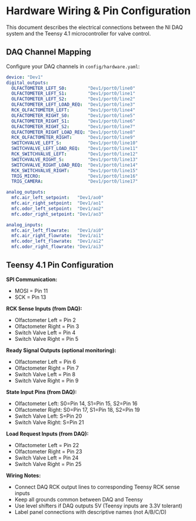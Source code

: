 # Hardware Wiring & Pin Configuration

This document describes the electrical connections between the NI DAQ system and the Teensy 4.1 microcontroller for valve control.

## DAQ Channel Mapping

Configure your DAQ channels in `config/hardware.yaml`:

```yaml
device: "Dev1"
digital_outputs:
  OLFACTOMETER_LEFT_S0:        "Dev1/port0/line0"
  OLFACTOMETER_LEFT_S1:        "Dev1/port0/line1"
  OLFACTOMETER_LEFT_S2:        "Dev1/port0/line2"
  OLFACTOMETER_LEFT_LOAD_REQ:  "Dev1/port0/line3"
  RCK_OLFACTOMETER_LEFT:       "Dev1/port0/line4"
  OLFACTOMETER_RIGHT_S0:       "Dev1/port0/line5"
  OLFACTOMETER_RIGHT_S1:       "Dev1/port0/line6"
  OLFACTOMETER_RIGHT_S2:       "Dev1/port0/line7"
  OLFACTOMETER_RIGHT_LOAD_REQ: "Dev1/port0/line8"
  RCK_OLFACTOMETER_RIGHT:      "Dev1/port0/line9"
  SWITCHVALVE_LEFT_S:          "Dev1/port0/line10"
  SWITCHVALVE_LEFT_LOAD_REQ:   "Dev1/port0/line11"
  RCK_SWITCHVALVE_LEFT:        "Dev1/port0/line12"
  SWITCHVALVE_RIGHT_S:         "Dev1/port0/line13"
  SWITCHVALVE_RIGHT_LOAD_REQ:  "Dev1/port0/line14"
  RCK_SWITCHVALVE_RIGHT:       "Dev1/port0/line15"
  TRIG_MICRO:                  "Dev1/port0/line16"
  TRIG_CAMERA:                 "Dev1/port0/line17"

analog_outputs:
  mfc.air_left_setpoint:   "Dev1/ao0"
  mfc.air_right_setpoint:  "Dev1/ao1"
  mfc.odor_left_setpoint:  "Dev1/ao2"
  mfc.odor_right_setpoint: "Dev1/ao3"

analog_inputs:
  mfc.air_left_flowrate:   "Dev1/ai0"
  mfc.air_right_flowrate:  "Dev1/ai1"
  mfc.odor_left_flowrate:  "Dev1/ai2"
  mfc.odor_right_flowrate: "Dev1/ai3"
```

## Teensy 4.1 Pin Configuration

**SPI Communication:**

- MOSI = Pin 11
- SCK = Pin 13

**RCK Sense Inputs (from DAQ):**

- Olfactometer Left = Pin 2
- Olfactometer Right = Pin 3  
- Switch Valve Left = Pin 4
- Switch Valve Right = Pin 5

**Ready Signal Outputs (optional monitoring):**

- Olfactometer Left = Pin 6
- Olfactometer Right = Pin 7
- Switch Valve Left = Pin 8  
- Switch Valve Right = Pin 9

**State Input Pins (from DAQ):**

- Olfactometer Left: S0=Pin 14, S1=Pin 15, S2=Pin 16
- Olfactometer Right: S0=Pin 17, S1=Pin 18, S2=Pin 19
- Switch Valve Left: S=Pin 20
- Switch Valve Right: S=Pin 21

**Load Request Inputs (from DAQ):**

- Olfactometer Left = Pin 22
- Olfactometer Right = Pin 23
- Switch Valve Left = Pin 24
- Switch Valve Right = Pin 25

**Wiring Notes:**

- Connect DAQ RCK output lines to corresponding Teensy RCK sense inputs
- Keep all grounds common between DAQ and Teensy
- Use level shifters if DAQ outputs 5V (Teensy inputs are 3.3V tolerant)
- Label panel connections with descriptive names (not A/B/C/D)
